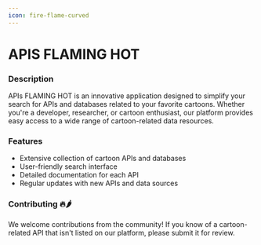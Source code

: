 ```yaml
---
icon: fire-flame-curved
---
```


# APIS FLAMING HOT

### Description

APIs FLAMING HOT is an innovative application designed to simplify your search for APIs and databases related to your favorite cartoons. Whether you're a developer, researcher, or cartoon enthusiast, our platform provides easy access to a wide range of cartoon-related data resources.

### Features

* Extensive collection of cartoon APIs and databases
* User-friendly search interface
* Detailed documentation for each API
* Regular updates with new APIs and data sources

### Contributing 🔥🌶️

We welcome contributions from the community! If you know of a cartoon-related API that isn't listed on our platform, please submit it for review.
